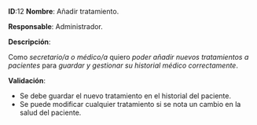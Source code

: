 **ID**:12 **Nombre**: Añadir tratamiento.

**Responsable**: Administrador.

**Descripción**:

Como *secretario/a o médico/a* quiero *poder añadir nuevos tratamientos a pacientes* para *guardar y gestionar su historial médico correctamente*.

**Validación**:

* Se debe guardar el nuevo tratamiento en el historial del paciente.
* Se puede modificar cualquier tratamiento si se nota un cambio en la salud del paciente.
